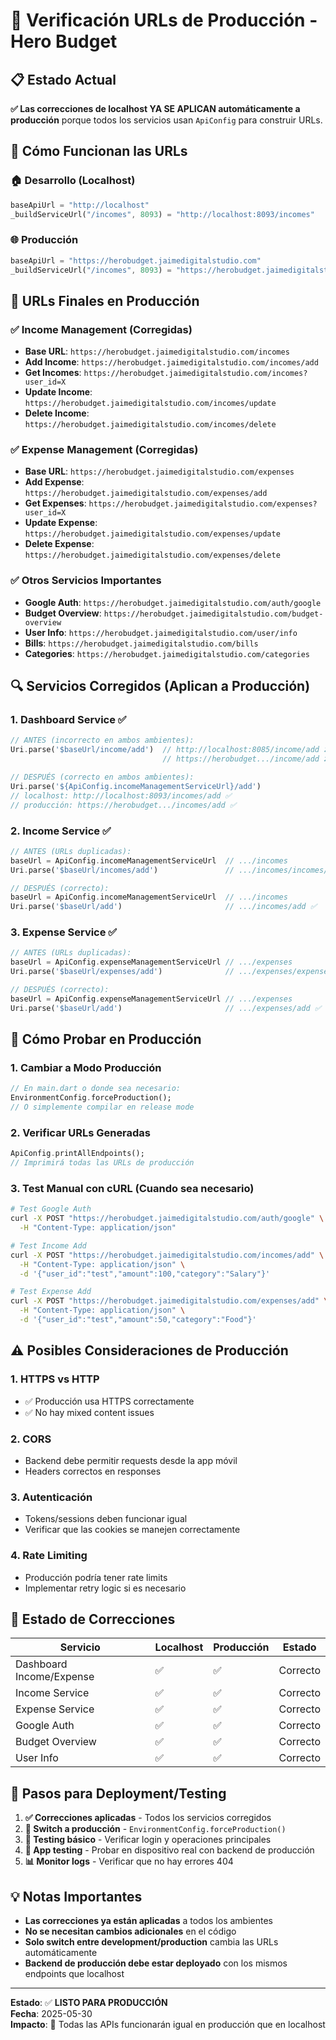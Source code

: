 # 🚀 Verificación URLs de Producción - Hero Budget

## 📋 Estado Actual

**✅ Las correcciones de localhost YA SE APLICAN automáticamente a producción** porque todos los servicios usan `ApiConfig` para construir URLs.

## 🔧 Cómo Funcionan las URLs

### 🏠 Desarrollo (Localhost)
```dart
baseApiUrl = "http://localhost"
_buildServiceUrl("/incomes", 8093) = "http://localhost:8093/incomes"
```

### 🌐 Producción 
```dart
baseApiUrl = "https://herobudget.jaimedigitalstudio.com"
_buildServiceUrl("/incomes", 8093) = "https://herobudget.jaimedigitalstudio.com/incomes"
```

## 📡 URLs Finales en Producción

### ✅ Income Management (Corregidas)
- **Base URL**: `https://herobudget.jaimedigitalstudio.com/incomes`
- **Add Income**: `https://herobudget.jaimedigitalstudio.com/incomes/add`
- **Get Incomes**: `https://herobudget.jaimedigitalstudio.com/incomes?user_id=X`
- **Update Income**: `https://herobudget.jaimedigitalstudio.com/incomes/update`
- **Delete Income**: `https://herobudget.jaimedigitalstudio.com/incomes/delete`

### ✅ Expense Management (Corregidas)
- **Base URL**: `https://herobudget.jaimedigitalstudio.com/expenses`
- **Add Expense**: `https://herobudget.jaimedigitalstudio.com/expenses/add`
- **Get Expenses**: `https://herobudget.jaimedigitalstudio.com/expenses?user_id=X`
- **Update Expense**: `https://herobudget.jaimedigitalstudio.com/expenses/update`
- **Delete Expense**: `https://herobudget.jaimedigitalstudio.com/expenses/delete`

### ✅ Otros Servicios Importantes
- **Google Auth**: `https://herobudget.jaimedigitalstudio.com/auth/google`
- **Budget Overview**: `https://herobudget.jaimedigitalstudio.com/budget-overview`
- **User Info**: `https://herobudget.jaimedigitalstudio.com/user/info`
- **Bills**: `https://herobudget.jaimedigitalstudio.com/bills`
- **Categories**: `https://herobudget.jaimedigitalstudio.com/categories`

## 🔍 Servicios Corregidos (Aplican a Producción)

### 1. Dashboard Service ✅
```dart
// ANTES (incorrecto en ambos ambientes):
Uri.parse('$baseUrl/income/add')  // http://localhost:8085/income/add ❌
                                  // https://herobudget.../income/add ❌

// DESPUÉS (correcto en ambos ambientes):
Uri.parse('${ApiConfig.incomeManagementServiceUrl}/add')  
// localhost: http://localhost:8093/incomes/add ✅
// producción: https://herobudget.../incomes/add ✅
```

### 2. Income Service ✅
```dart
// ANTES (URLs duplicadas):
baseUrl = ApiConfig.incomeManagementServiceUrl  // .../incomes
Uri.parse('$baseUrl/incomes/add')               // .../incomes/incomes/add ❌

// DESPUÉS (correcto):
baseUrl = ApiConfig.incomeManagementServiceUrl  // .../incomes
Uri.parse('$baseUrl/add')                       // .../incomes/add ✅
```

### 3. Expense Service ✅
```dart
// ANTES (URLs duplicadas):
baseUrl = ApiConfig.expenseManagementServiceUrl // .../expenses
Uri.parse('$baseUrl/expenses/add')              // .../expenses/expenses/add ❌

// DESPUÉS (correcto):
baseUrl = ApiConfig.expenseManagementServiceUrl // .../expenses
Uri.parse('$baseUrl/add')                       // .../expenses/add ✅
```

## 🧪 Cómo Probar en Producción

### 1. Cambiar a Modo Producción
```dart
// En main.dart o donde sea necesario:
EnvironmentConfig.forceProduction();
// O simplemente compilar en release mode
```

### 2. Verificar URLs Generadas
```dart
ApiConfig.printAllEndpoints();
// Imprimirá todas las URLs de producción
```

### 3. Test Manual con cURL (Cuando sea necesario)
```bash
# Test Google Auth
curl -X POST "https://herobudget.jaimedigitalstudio.com/auth/google" \
  -H "Content-Type: application/json"

# Test Income Add  
curl -X POST "https://herobudget.jaimedigitalstudio.com/incomes/add" \
  -H "Content-Type: application/json" \
  -d '{"user_id":"test","amount":100,"category":"Salary"}'

# Test Expense Add
curl -X POST "https://herobudget.jaimedigitalstudio.com/expenses/add" \
  -H "Content-Type: application/json" \
  -d '{"user_id":"test","amount":50,"category":"Food"}'
```

## ⚠️ Posibles Consideraciones de Producción

### 1. HTTPS vs HTTP
- ✅ Producción usa HTTPS correctamente
- ✅ No hay mixed content issues

### 2. CORS
- Backend debe permitir requests desde la app móvil
- Headers correctos en responses

### 3. Autenticación
- Tokens/sessions deben funcionar igual
- Verificar que las cookies se manejen correctamente

### 4. Rate Limiting
- Producción podría tener rate limits
- Implementar retry logic si es necesario

## 🎯 Estado de Correcciones

| Servicio | Localhost | Producción | Estado |
|----------|-----------|------------|--------|
| Dashboard Income/Expense | ✅ | ✅ | Correcto |
| Income Service | ✅ | ✅ | Correcto |
| Expense Service | ✅ | ✅ | Correcto |
| Google Auth | ✅ | ✅ | Correcto |
| Budget Overview | ✅ | ✅ | Correcto |
| User Info | ✅ | ✅ | Correcto |

## 🚀 Pasos para Deployment/Testing

1. **✅ Correcciones aplicadas** - Todos los servicios corregidos
2. **🔄 Switch a producción** - `EnvironmentConfig.forceProduction()`
3. **🧪 Testing básico** - Verificar login y operaciones principales
4. **📱 App testing** - Probar en dispositivo real con backend de producción
5. **📊 Monitor logs** - Verificar que no hay errores 404

## 💡 Notas Importantes

- **Las correcciones ya están aplicadas** a todos los ambientes
- **No se necesitan cambios adicionales** en el código
- **Solo switch entre development/production** cambia las URLs automáticamente
- **Backend de producción debe estar deployado** con los mismos endpoints que localhost

---

**Estado**: ✅ **LISTO PARA PRODUCCIÓN**  
**Fecha**: 2025-05-30  
**Impacto**: 🚀 Todas las APIs funcionarán igual en producción que en localhost 